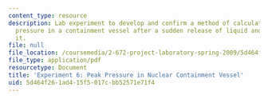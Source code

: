```yaml
---
content_type: resource
description: Lab experiment to develop and confirm a method of calculating the peak
  pressure in a containment vessel after a sudden release of liquid and vapor into
  it.
file: null
file_location: /coursemedia/2-672-project-laboratory-spring-2009/5d464f261ad415f5017cbb52571e71f4_peak_press.pdf
file_type: application/pdf
resourcetype: Document
title: 'Experiment 6: Peak Pressure in Nuclear Containment Vessel'
uid: 5d464f26-1ad4-15f5-017c-bb52571e71f4
---
```

